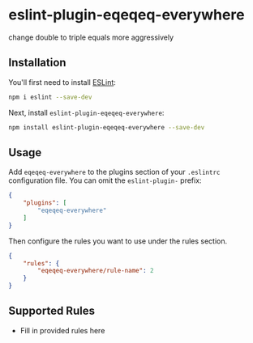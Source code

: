 # eslint-plugin-eqeqeq-everywhere

change double to triple equals more aggressively

## Installation

You'll first need to install [ESLint](https://eslint.org/):

```sh
npm i eslint --save-dev
```

Next, install `eslint-plugin-eqeqeq-everywhere`:

```sh
npm install eslint-plugin-eqeqeq-everywhere --save-dev
```

## Usage

Add `eqeqeq-everywhere` to the plugins section of your `.eslintrc` configuration file. You can omit the `eslint-plugin-` prefix:

```json
{
    "plugins": [
        "eqeqeq-everywhere"
    ]
}
```


Then configure the rules you want to use under the rules section.

```json
{
    "rules": {
        "eqeqeq-everywhere/rule-name": 2
    }
}
```

## Supported Rules

* Fill in provided rules here


